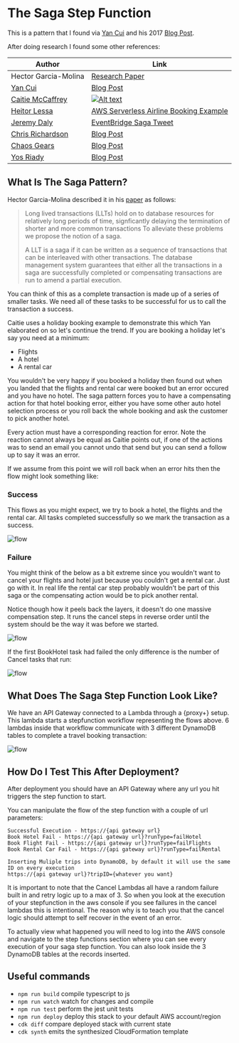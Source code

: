 # The Saga Step Function

This is a pattern that I found via [Yan Cui](https://twitter.com/theburningmonk) and his 2017 [Blog Post](https://theburningmonk.com/2017/07/applying-the-saga-pattern-with-aws-lambda-and-step-functions/). 

After doing research I found some other references:

| Author        | Link           |
| ------------- | ------------- |
| Hector Garcia-Molina      | [Research Paper](http://www.cs.cornell.edu/andru/cs711/2002fa/reading/sagas.pdf) |
| [Yan Cui](https://twitter.com/theburningmonk)      | [Blog Post](https://theburningmonk.com/2017/07/applying-the-saga-pattern-with-aws-lambda-and-step-functions/) |
| [Caitie McCaffrey](https://twitter.com/caitie)      | [![Alt text](https://img.youtube.com/vi/xDuwrtwYHu8/0.jpg)](https://www.youtube.com/watch?v=xDuwrtwYHu8)      |
| [Heitor Lessa](https://twitter.com/heitor_lessa) | [AWS Serverless Airline Booking Example](https://github.com/aws-samples/aws-serverless-airline-booking/tree/develop/src/backend/booking#booking-state-machine)      |
| [Jeremy Daly](https://twitter.com/jeremy_daly) | [EventBridge Saga Tweet](https://twitter.com/jeremy_daly/status/1151657527475654657)      |
| [Chris Richardson](https://twitter.com/crichardson) | [Blog Post](https://microservices.io/patterns/data/saga.html)      |
| [Chaos Gears](https://medium.com/@chaosgears) | [Blog Post](https://medium.com/@chaosgears/saga-patterns-inside-step-functions-world-b330c40fb9d5) |
| [Yos Riady](https://dzone.com/users/3207440/yosriady.html) | [Blog Post](https://dzone.com/articles/distributed-sagas-for-microservices) |

## What Is The Saga Pattern?

Hector Garcia-Molina described it in his [paper](http://www.cs.cornell.edu/andru/cs711/2002fa/reading/sagas.pdf) as follows:

> Long lived transactions (LLTs) hold on to database resources for relatively long periods of
> time, signficantly delaying the termination of shorter and more common transactions To alleviate these problems we 
> propose the notion of a saga.
>
> A LLT is a saga if it can be written as a sequence of transactions that can be interleaved
with other transactions. The database management system guarantees that either all the transactions in a saga are successfully completed or compensating transactions are run to amend a partial execution.

You can think of this as a complete transaction is made up of a series of smaller tasks. We need all of these tasks to
be successful for us to call the transaction a success.

Caitie uses a holiday booking example to demonstrate this which Yan elaborated on so let's continue the trend. If you are booking a holiday let's say you need at a minimum:

* Flights
* A hotel
* A rental car

You wouldn't be very happy if you booked a holiday then found out when you landed that the flights and rental car were booked but an error occured and you have no hotel. The saga pattern forces you to have a compensating action for that hotel booking error, either you have some other auto hotel selection process or you roll back the whole booking and ask the customer to pick another hotel.

Every action must have a corresponding reaction for error. Note the reaction cannot always be equal as Caitie points out, if one of the actions was to send an email you cannot undo that send but you can send a follow up to say it was an error.

If we assume from this point we will roll back when an error hits then the flow might look something like:

### Success
This flows as you might expect, we try to book a hotel, the flights and the rental car. All tasks completed successfully so we mark the transaction as a success.

![flow](img/step2.PNG)

### Failure
You might think of the below as a bit extreme since you wouldn't want to cancel your flights and hotel just because you couldn't get a rental car. Just go with it. In real life the rental car step probably wouldn't be part of this saga or the compensating action would be to pick another rental.

Notice though how it peels back the layers, it doesn't do one massive compensation step. It runs the cancel steps in reverse order until the system should be the way it was before we started.

![flow](img/step3.PNG)

If the first BookHotel task had failed the only difference is the number of Cancel tasks that run:

![flow](img/stepfunction.PNG)

## What Does The Saga Step Function Look Like?

We have an API Gateway connected to a Lambda through a {proxy+} setup. This lambda starts a stepfunction workflow representing the flows above. 6 lambdas inside that workflow communicate with 3 different DynamoDB tables to complete a travel booking transaction:

![flow](img/arch_saga.png)

## How Do I Test This After Deployment?

After deployment you should have an API Gateway where any url you hit triggers the step function to start.

You can manipulate the flow of the step function with a couple of url parameters:

```
Successful Execution - https://{api gateway url}
Book Hotel Fail - https://{api gateway url}?runType=failHotel
Book Flight Fail - https://{api gateway url}?runType=failFlights
Book Rental Car Fail - https://{api gateway url}?runType=failRental

Inserting Muliple trips into DynamoDB, by default it will use the same ID on every execution
https://{api gateway url}?tripID={whatever you want}

```

It is important to note that the Cancel Lambdas all have a random failure built in and retry logic up to a max of 3. So when you look at the execution of your stepfunction in the aws console if you see failures in the cancel lambdas this is intentional. The reason why is to teach you that the cancel logic should attempt to self recover in the event of an error.

To actually view what happened you will need to log into the AWS console and navigate to the step functions section where you can see every execution of your saga step function. You can also look inside the 3 DynamoDB tables at the records inserted.

## Useful commands

 * `npm run build`   compile typescript to js
 * `npm run watch`   watch for changes and compile
 * `npm run test`    perform the jest unit tests
 * `npm run deploy`      deploy this stack to your default AWS account/region
 * `cdk diff`        compare deployed stack with current state
 * `cdk synth`       emits the synthesized CloudFormation template
